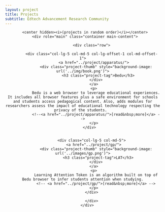 ```yaml
---
layout: project
title: Projects
subtitle: Edtech Advancement Research Community
---
```

<center>
 <div class="project-list">

      <center hidden><i>(projects in random order)</i></center>
      <div role="main" class="container main-content">

            <div class="row">

            <div class="col-lg-5 col-md-5 col-lg-offset-1 col-md-offset-1">
              <a href="../project/apparatus/">
                <div class="project-thumb" style="background-image: url('../img/book.png')">
                  <h3 class="project-tag">Bedu</h3>
                </div>
              </a>
              <p>
                Bedu is a web browser to leverage educational experiences. It includes all browser features plus a safe environment for schools and students access pedagogical content. Also, adds modules for researchers assess the impact of educational technology respecting the privacy of the students.  
                <!--<a href="../project/apparatus/">[read&nbsp;more]</a> -->
              </p>
            </div>  


            <div class="col-lg-5 col-md-5">
              <a href="../project/gp/">
                <div class="project-thumb" style="background-image: url('../images/gp.png')">
                  <h3 class="project-tag">LAT</h3>
                </div>
              </a>
              <p>
                Learning Attention Token is an algorithm built on top of Bedu browser to infer students attention when studying.
                <!-- <a href="../project/gp/">[read&nbsp;more]</a> -->
              </p>
            </div>

            </div>
        </div>
</div>
</center>
